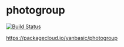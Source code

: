 # photogroup

[![Build Status](https://travis-ci.org/yanbasic126/photogroup.svg?branch=master)](https://travis-ci.org/yanbasic126/photogroup)

https://packagecloud.io/yanbasic/photogroup
